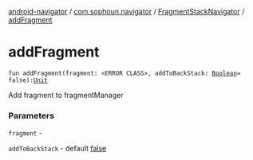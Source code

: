 [android-navigator](../../index.md) / [com.sophoun.navigator](../index.md) / [FragmentStackNavigator](index.md) / [addFragment](./add-fragment.md)

# addFragment

`fun addFragment(fragment: <ERROR CLASS>, addToBackStack: `[`Boolean`](https://kotlinlang.org/api/latest/jvm/stdlib/kotlin/-boolean/index.html)` = false): `[`Unit`](https://kotlinlang.org/api/latest/jvm/stdlib/kotlin/-unit/index.html)

Add fragment to fragmentManager

### Parameters

`fragment` -

`addToBackStack` - default [false](#)